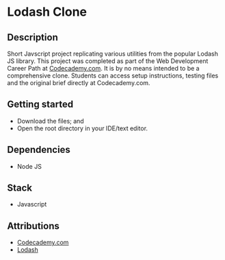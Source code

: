 # Lodash Clone

## Description
Short Javscript project replicating various utilities from the popular Lodash JS library. This project was completed as part of the Web Development Career Path at [Codecademy.com](https://www.codecademy.com/catalog). It is by no means intended to be a comprehensive clone. Students can access setup instructions, testing files and the original brief directly at Codecademy.com.

## Getting started
 * Download the files; and
 * Open the root directory in your IDE/text editor.

## Dependencies
* Node JS

## Stack
* Javascript

## Attributions
* [Codecademy.com](https://www.codecademy.com)
* [Lodash](https://lodash.com/)
